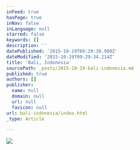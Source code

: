 ```yaml
---
inFeed: true
hasPage: true
inNav: false
inLanguage: null
starred: false
keywords: []
description: ''
datePublished: '2015-10-19T09:29:38.989Z'
dateModified: '2015-10-19T09:29:34.214Z'
title: 'Bali, Indonesia'
sourcePath: _posts/2015-10-19-bali-indonesia.md
published: true
authors: []
publisher:
  name: null
  domain: null
  url: null
  favicon: null
url: bali-indonesia/index.html
_type: Article

---
```

![](https://the-grid-user-content.s3-us-west-2.amazonaws.com/b43e9d26-39f3-4254-9e66-d31fda3f4360.jpg)